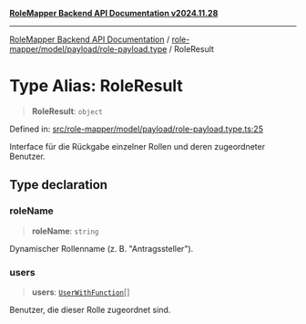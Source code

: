 [**RoleMapper Backend API Documentation v2024.11.28**](../../../../../README.md)

***

[RoleMapper Backend API Documentation](../../../../../modules.md) / [role-mapper/model/payload/role-payload.type](../README.md) / RoleResult

# Type Alias: RoleResult

> **RoleResult**: `object`

Defined in: [src/role-mapper/model/payload/role-payload.type.ts:25](https://github.com/FlowCraft-AG/RoleMapper/blob/06e4dcac36a95931bf2da64d0f18219d502c1d38/backend/src/role-mapper/model/payload/role-payload.type.ts#L25)

Interface für die Rückgabe einzelner Rollen und deren zugeordneter Benutzer.

## Type declaration

### roleName

> **roleName**: `string`

Dynamischer Rollenname (z. B. "Antragssteller").

### users

> **users**: [`UserWithFunction`](UserWithFunction.md)[]

Benutzer, die dieser Rolle zugeordnet sind.
